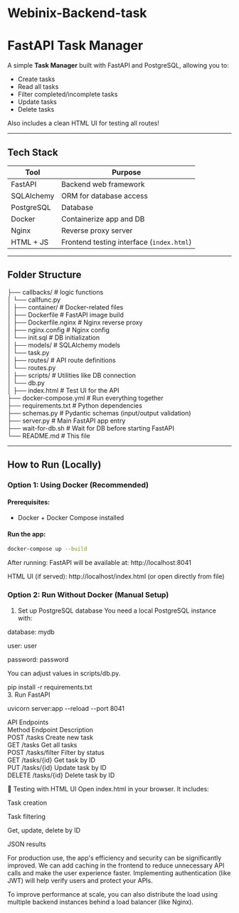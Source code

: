 # Webinix-Backend-task
#  FastAPI Task Manager

A simple **Task Manager** built with FastAPI and PostgreSQL, allowing you to:
- Create tasks
- Read all tasks
- Filter completed/incomplete tasks
- Update tasks
- Delete tasks

Also includes a clean HTML UI for testing all routes!

---

##  Tech Stack

| Tool           | Purpose                                |
|----------------|----------------------------------------|
| FastAPI        | Backend web framework                  |
| SQLAlchemy     | ORM for database access                |
| PostgreSQL     | Database                               |
| Docker         | Containerize app and DB                |
| Nginx          | Reverse proxy server                   |
| HTML + JS      | Frontend testing interface (`index.html`) |

---

##  Folder Structure

├── callbacks/ # logic functions<br>
│ └── callfunc.py<br>
│
├── container/ # Docker-related files<br>
│ ├── Dockerfile # FastAPI image build<br>
│ ├── Dockerfile.nginx # Nginx reverse proxy<br>
│ ├── nginx.config # Nginx config<br>
│ └── init.sql # DB initialization<br>
│
├── models/ # SQLAlchemy models<br>
│ └── task.py<br>
│
├── routes/ # API route definitions<br>
│ └── routes.py<br>
│
├── scripts/ # Utilities like DB connection<br>
│ └── db.py<br>
│
├── index.html # Test UI for the API<br>
├── docker-compose.yml # Run everything together<br>
├── requirements.txt # Python dependencies<br>
├── schemas.py # Pydantic schemas (input/output validation)<br>
├── server.py # Main FastAPI app entry<br>
├── wait-for-db.sh # Wait for DB before starting FastAPI<br>
└── README.md # This file<br>


---

##  How to Run (Locally)

### Option 1:  Using Docker (Recommended)

####  Prerequisites:
- Docker + Docker Compose installed

####  Run the app:

```bash
docker-compose up --build
```
 After running:
FastAPI will be available at: http://localhost:8041



HTML UI (if served): http://localhost/index.html (or open directly from file)

### Option 2:  Run Without Docker (Manual Setup)
1. Set up PostgreSQL database
You need a local PostgreSQL instance with:

database: mydb

user: user

password: password

You can adjust values in scripts/db.py.

pip install -r requirements.txt<br>
3. Run FastAPI

uvicorn server:app --reload --port 8041

API Endpoints<br>
Method	Endpoint	Description<br>
POST	/tasks	Create new task<br>
GET	/tasks	Get all tasks<br>
POST	/tasks/filter	Filter by status<br>
GET	/tasks/{id}	Get task by ID<br>
PUT	/tasks/{id}	Update task by ID<br>
DELETE	/tasks/{id}	Delete task by ID<br>

🧪 Testing with HTML UI
Open index.html in your browser. It includes:<br>

Task creation<br>

Task filtering<br>

Get, update, delete by ID<br>

JSON results<br>

For production use, the app's efficiency and security can be significantly improved. We can add caching in the frontend to reduce unnecessary API calls and make the user experience faster. Implementing authentication (like JWT) will help verify users and protect your APIs.<br>

To improve performance at scale, you can also distribute the load using multiple backend instances behind a load balancer (like Nginx).
